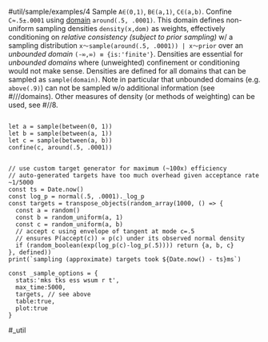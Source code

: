 #util/sample/examples/4 Sample `A∈(0,1)`, `B∈(a,1)`, `C∈(a,b)`. Confine `C≈.5±.0001` using [domain](#///domains) `around(.5, .0001)`. This domain defines non-uniform sampling densities `density(x,dom)` as weights, effectively conditioning on _relative consistency (subject to prior sampling)_ w/ a sampling distribution `x～sample(around(.5, .0001)) | x～prior` over an _unbounded domain_ `(-∞,∞) ≡ {is:'finite'}`. Densities are essential for _unbounded domains_ where (unweighted) confinement or conditioning would not make sense. Densities are defined for all domains that can be sampled as `sample(domain)`. Note in particular that unbounded domains (e.g. `above(.9)`) can not be sampled w/o additional information (see #///domains). Other measures of density (or methods of weighting) can be used, see #//8.
```js:js_input

let a = sample(between(0, 1))
let b = sample(between(a, 1))
let c = sample(between(a, b))
confine(c, around(.5, .0001))

```
```js:js_removed

// use custom target generator for maximum (~100x) efficiency
// auto-generated targets have too much overhead given acceptance rate ~1/5000
const ts = Date.now()
const log_p = normal(.5, .0001)._log_p
const targets = transpose_objects(random_array(1000, () => {
  const a = random()
  const b = random_uniform(a, 1)
  const c = random_uniform(a, b)
  // accept c using envelope of tangent at mode c=.5
  // ensures P(accept(c)) ∝ p(c) under its observed normal density
  if (random_boolean(exp(log_p(c)-log_p(.5)))) return {a, b, c}
}, defined))
print(`sampling (approximate) targets took ${Date.now() - ts}ms`)

const _sample_options = { 
  stats:'mks tks ess wsum r t',
  max_time:5000,
  targets, // see above
  table:true,
  plot:true
}

```
#_util